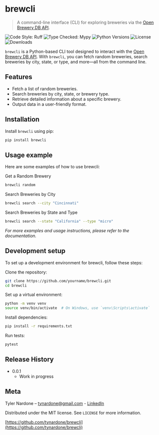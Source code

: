# brewcli

> A command-line interface (CLI) for exploring breweries via the [Open Brewery DB API](https://www.openbrewerydb.org/).

![Code Style: Ruff][ruff-style]
![Type Checked: Mypy][mypy-check]
![Python Versions][python-versions]
![License][license]
![Downloads][downloads]

`brewcli` is a Python-based CLI tool designed to interact with the [Open Brewery DB API](https://www.openbrewerydb.org/). With `brewcli`, you can fetch random breweries, search breweries by city, state, or type, and more—all from the command line.

## Features

- Fetch a list of random breweries.
- Search breweries by city, state, or brewery type.
- Retrieve detailed information about a specific brewery.
- Output data in a user-friendly format.

## Installation

Install `brewcli` using pip:

```sh
pip install brewcli
```

## Usage example

Here are some examples of how to use brewcli:

Get a Random Brewery

```sh
brewcli random
```

Search Breweries by City

```sh
brewcli search --city "Cincinnati"
```

Search Breweries by State and Type

```sh
brewcli search --state "California" --type "micro"
```

*For more examples and usage instructions, please refer to the documentation.*

## Development setup

To set up a development environment for brewcli, follow these steps:

Clone the repository:

```sh
git clone https://github.com/yourname/brewcli.git
cd brewcli
```

Set up a virtual environment:

```sh
python -m venv venv
source venv/bin/activate  # On Windows, use `venv\Scripts\activate`
```

Install dependencies:

```sh
pip install -r requirements.txt
```

Run tests:

```sh
pytest
```

## Release History

- 0.0.1
  - Work in progress

## Meta

Tyler Nardone – <tynardone@gmail.com> - [LinkedIn](https://www.linkedin.com/in/tynardone/)

Distributed under the MIT license. See ``LICENSE`` for more information.

[https://github.com/tynardone/brewcli](https://github.com/tynardone/brewcli)


<!-- Markdown link & img dfn's -->
[python-versions]: https://img.shields.io/pypi/pyversions/brewcli
[license]: https://img.shields.io/github/license/yourname/brewcli
[downloads]: https://img.shields.io/pypi/dm/brewcli
[ruff-style]:https://img.shields.io/badge/code%20style-ruff-000000?style=flat&logo=python
[mypy-check]:https://img.shields.io/badge/type%20checked-mypy-blue?style=flat&logo=python
